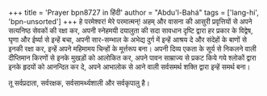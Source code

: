 +++
title = 'Prayer bpn8727 in हिंदी'
author = "Abdu'l-Bahá"
tags = ['lang-hi', 'bpn-unsorted']
+++
हे परमेश्वर! मेरे परमात्मन्! अहम् और वासना की आसुरी प्रवृत्तियों से अपने सत्यनिष्ठ सेवकों की रक्षा कर, अपनी स्नेहमयी दयालुता की सदा सावधान दृष्टि द्वारा हर प्रकार के विद्वेष, घृणा और ईर्ष्या से इन्हें बचा, अपनी सार-सम्भाल के अभेद्य दुर्ग में इन्हें आश्रय दे और संदेहों के बाणों से इनकी रक्षा कर, इन्हें अपने महिमामय चिन्हों के मूर्त्तरूप बना। अपनी दिव्य एकता के सूर्य से निकलने वाली दीप्तिमान किरणों से इनके मुखड़ों को आलोकित कर, अपने पावन साम्राज्य से प्रकट किये गये श्लोकों द्वारा इनके हृदयों को आनन्दित कर दे, अपने आभालोक से आने वाली सर्वसमर्थ शक्ति द्वारा इन्हें समर्थ बना।

तू सर्वप्रदाता, सर्वरक्षक, सर्वसामर्थ्यशाली और सर्वकृपालु है।
